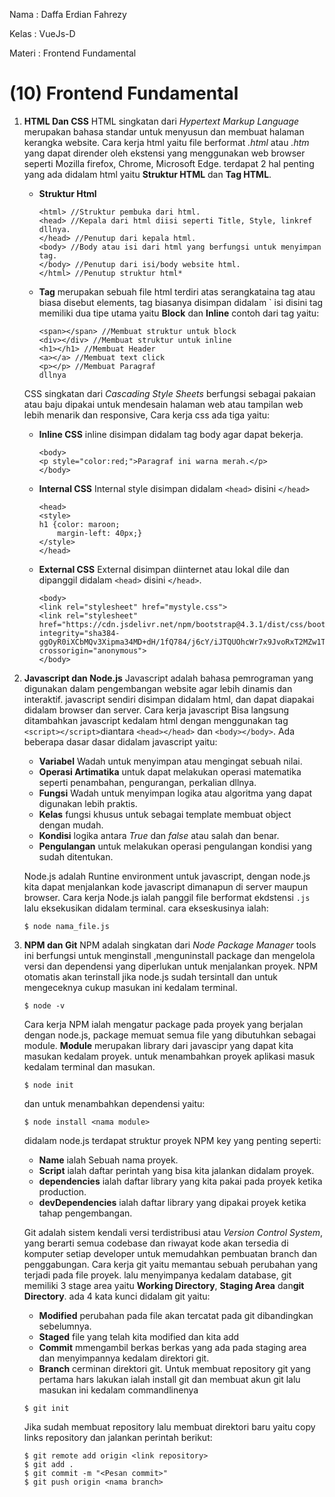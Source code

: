 Nama   : Daffa Erdian Fahrezy

Kelas  : VueJs-D

Materi : Frontend Fundamental

# (10) Frontend Fundamental

1. **HTML Dan CSS**
    HTML singkatan dari *Hypertext Markup Language* merupakan bahasa standar untuk menyusun dan membuat halaman kerangka website. Cara kerja html yaitu file berformat *.html* atau *.htm* yang dapat dirender oleh ekstensi yang menggunakan web browser seperti Mozilla firefox, Chrome, Microsoft Edge. terdapat 2 hal penting yang ada didalam html yaitu **Struktur HTML** dan **Tag HTML**.
    * **Struktur Html**
        ```
        <html> //Struktur pembuka dari html.
        <head> //Kepala dari html diisi seperti Title, Style, linkref dllnya.
        </head> //Penutup dari kepala html.
        <body> //Body atau isi dari html yang berfungsi untuk menyimpan tag.
        </body> //Penutup dari isi/body website html.
        </html> //Penutup struktur html*
        ```
    * **Tag** merupakan sebuah file html terdiri atas serangkataina tag atau biasa disebut elements, tag biasanya disimpan didalam `<body> isi disini </body> tag memiliki dua tipe utama yaitu **Block** dan **Inline** contoh dari tag yaitu:
        ```
        <span></span> //Membuat struktur untuk block
        <div></div> //Membuat struktur untuk inline
        <h1></h1> //Membuat Header
        <a></a> //Membuat text click
        <p></p> //Membuat Paragraf
        dllnya
        ```

    CSS singkatan dari *Cascading Style Sheets* berfungsi sebagai pakaian atau baju dipakai untuk mendesain halaman web atau tampilan web lebih menarik dan responsive, Cara kerja css ada tiga yaitu:
    * **Inline CSS** inline disimpan didalam tag body agar dapat bekerja. 
        ```
        <body>
        <p style="color:red;">Paragraf ini warna merah.</p>
        </body>
        ```
    * **Internal CSS** Internal style disimpan didalam `<head>` disini `</head>`
        ```
        <head>
        <style>
        h1 {color: maroon;
            margin-left: 40px;}
        </style>
        </head>
        ```
    * **External CSS** External disimpan diinternet atau lokal dile dan dipanggil didalam `<head>` disini `</head>`.
        ```
        <body>
        <link rel="stylesheet" href="mystyle.css">
        <link rel="stylesheet" href="https://cdn.jsdelivr.net/npm/bootstrap@4.3.1/dist/css/bootstrap.min.css" integrity="sha384-ggOyR0iXCbMQv3Xipma34MD+dH/1fQ784/j6cY/iJTQUOhcWr7x9JvoRxT2MZw1T" crossorigin="anonymous">
        </body>
        ```

2. **Javascript dan Node.js**
    Javascript adalah bahasa pemrograman yang digunakan dalam pengembangan website agar lebih dinamis dan interaktif. javascript sendiri disimpan didalam html, dan dapat diapakai didalam browser dan server. Cara kerja javascript Bisa langsung ditambahkan javascript kedalam html dengan menggunakan tag `<script></script>`diantara `<head></head>` dan `<body></body>`.    Ada beberapa dasar dasar didalam javascript yaitu:
    * **Variabel** Wadah untuk menyimpan atau mengingat sebuah nilai.
    * **Operasi Artimatika** untuk dapat melakukan operasi matematika seperti penambahan, pengurangan, perkalian dllnya.
    * **Fungsi** Wadah untuk menyimpan logika atau algoritma yang dapat digunakan lebih praktis.
    * **Kelas** fungsi khusus untuk sebagai template membuat object dengan mudah.
    * **Kondisi** logika antara *True* dan *false* atau salah dan benar.
    * **Pengulangan** untuk melakukan operasi pengulangan kondisi yang sudah ditentukan.

    Node.js adalah Runtine environment untuk javascript, dengan node.js kita dapat menjalankan kode javascript dimanapun di server maupun browser. Cara kerja Node.js ialah panggil file berformat ekdstensi `.js` lalu eksekusikan didalam terminal. cara ekseskusinya ialah:
    ```
    $ node nama_file.js
    ``` 

3. **NPM dan Git**
    NPM adalah singkatan dari *Node Package Manager* tools ini berfungsi untuk menginstall ,menguninstall package dan mengelola versi dan dependensi yang diperlukan untuk menjalankan proyek. NPM otomatis akan terinstall jika node.js sudah tersintall dan untuk mengeceknya cukup masukan ini kedalam terminal.
    ```
    $ node -v 
    ``` 
    Cara kerja NPM ialah mengatur package pada proyek yang berjalan dengan node.js, package memuat semua file yang dibutuhkan sebagai module. **Module** merupakan library dari javascipr yang dapat kita masukan kedalam proyek. untuk menambahkan proyek aplikasi masuk kedalam terminal dan masukan.
    ```
    $ node init
    ```
    dan untuk menambahkan dependensi yaitu:
    ```
    $ node install <nama module>
    ``` 
    didalam node.js terdapat struktur proyek NPM key yang penting seperti:
    * **Name** ialah Sebuah nama proyek.
    * **Script** ialah daftar perintah yang bisa kita jalankan didalam proyek.
    * **dependencies** ialah daftar library yang kita pakai pada proyek ketika production.
    * **devDependencies** ialah daftar library yang dipakai proyek ketika tahap pengembangan.

    Git adalah sistem kendali versi terdistribusi atau *Version Control System*, yang berarti semua codebase dan riwayat kode akan tersedia di komputer setiap developer untuk memudahkan pembuatan branch dan penggabungan. Cara kerja git yaitu memantau sebuah perubahan yang terjadi pada file proyek. lalu menyimpanya kedalam database, git memiliki 3 stage area yaitu **Working Directory**, **Staging Area** dan**git Directory**.  ada 4 kata kunci didalam git yaitu:
    * **Modified** perubahan pada file akan tercatat pada git dibandingkan sebelumnya.
    * **Staged** file yang telah kita modified dan kita add
    * **Commit** mmengambil berkas berkas yang ada pada staging area dan menyimpannya kedalam direktori git.
    * **Branch** cerminan direktori git.
    Untuk membuat repository git yang pertama hars lakukan ialah install git dan membuat akun git lalu masukan ini kedalam commandlinenya
    ```
    $ git init 
    ```
    Jika sudah membuat repository lalu membuat direktori baru yaitu copy links repository dan jalankan perintah berikut:
    ```
    $ git remote add origin <link repository>
    $ git add .
    $ git commit -m "<Pesan commit>" 
    $ git push origin <nama branch>
    ``` 